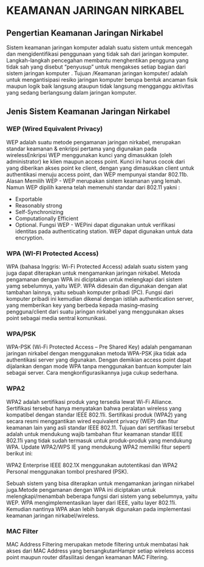 # KEAMANAN JARINGAN NIRKABEL

## Pengertian Keamanan Jaringan Nirkabel
 Sistem keamanan jaringan komputer adalah suatu sistem untuk mencegah dan mengidentifikasi penggunaan yang tidak sah dari jaringan komputer. Langkah-langkah pencegahan membantu menghentikan pengguna yang tidak sah yang disebut “penyusup” untuk mengakses setiap bagian dari sistem jaringan komputer . Tujuan /Keamanan jaringan komputer/ adalah untuk mengantisipasi resiko jaringan komputer berupa bentuk ancaman fisik maupun logik baik langsung ataupun tidak langsung mengganggu aktivitas yang sedang berlangsung dalam jaringan komputer.

## Jenis Sistem Keamanan Jaringan Nirkabel

### WEP (Wired Equivalent Privacy)
 WEP adalah suatu metode pengamanan jaringan nirkabel, merupakan standar keamanan & enkripsi pertama yang digunakan pada wirelessEnkripsi WEP menggunakan kunci yang dimasukkan (oleh administrator) ke klien maupun access point. Kunci ini harus cocok dari yang diberikan akses point ke client, dengan yang dimasukkan client untuk authentikasi menuju access point, dan WEP mempunyai standar 802.11b.
 Alasan Memilih WEP - WEP merupakan sistem keamanan yang lemah. Namun WEP dipilih karena telah memenuhi standar dari 802.11 yakni :
 - Exportable
 - Reasonably strong
 - Self-Synchronizing
 - Computationally Efficient
 - Optional.
 Fungsi WEP - WEPini dapat digunakan untuk verifikasi identitas pada authenticating station. WEP dapat digunakan untuk data encryption.
 
### WPA (WI-FI Protected Access)
 WPA (bahasa Inggris: Wi-Fi Protected Access) adalah suatu sistem yang juga dapat diterapkan untuk mengamankan jaringan nirkabel. Metoda pengamanan dengan WPA ini diciptakan untuk melengkapi dari sistem yamg sebelumnya, yaitu WEP.  WPA didesain dan digunakan dengan alat tambahan lainnya, yaitu sebuah komputer pribadi (PC).
Fungsi dari komputer pribadi ini kemudian dikenal dengan istilah authentication server, yang memberikan key yang berbeda kepada masing–masing pengguna/client dari suatu jaringan nirkabel yang menggunakan akses point sebagai media sentral komunikasi.

### WPA/PSK
 WPA-PSK (Wi-Fi Protected Access – Pre Shared Key) adalah pengamanan jaringan nirkabel dengan menggunakan metoda WPA-PSK jika tidak ada authentikasi server yang digunakan. Dengan demikian access point dapat dijalankan dengan mode WPA tanpa menggunakan bantuan komputer lain sebagai server. Cara mengkonfigurasikannya juga cukup sederhana. 
 
### WPA2
WPA2 adalah sertifikasi produk yang tersedia lewat Wi-Fi Alliance. Sertifikasi tersebut hanya menyatakan bahwa peralatan wireless yang kompatibel dengan standar IEEE 802.11i. Sertifikasi produk (WPA2) yang secara resmi menggantikan wired equivalent privacy (WEP) dan fitur keamanan lain yang asli standar IEEE 802.11.
Tujuan dari sertifikasi tersebut adalah untuk mendukung wajib tambahan fitur keamanan standar IEEE 802.11i yang tidak sudah termasuk untuk produk-produk yang mendukung WPA. Update WPA2/WPS IE yang mendukung WPA2 memiliki fitur seperti berikut ini:


WPA2 Enterprise IEEE 802.1X menggunakan autotentikasi dan WPA2 Personal menggunakan tombol preshared (PSK).

Sebuah sistem yang bisa diterapkan untuk mengamankan jaringan nirkabel juga.Metode pengamanan dengan WPA ini diciptakan untuk melengkapi/menambah beberapa fungsi dari sistem yang sebelumnya, yaitu WEP. WPA mengimplementasikan layer dari IEEE, yaitu layer 802.11i. Kemudian nantinya WPA akan lebih banyak digunakan pada implementasi keamanan jaringan nirkabel/wireless.

### MAC Filter
MAC Address Filtering merupakan metode filtering untuk membatasi hak akses dari MAC Address yang bersangkutanHampir setiap wireless access point maupun router difasilitasi dengan keamanan MAC Filtering.
